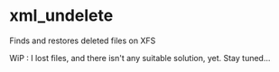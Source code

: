 # xml_undelete
Finds and restores deleted files on XFS

WiP : I lost files, and there isn't any suitable solution, yet.
      Stay tuned...
